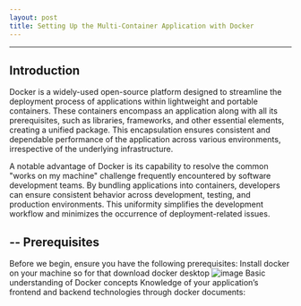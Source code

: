 ```yaml
---
layout: post
title: Setting Up the Multi-Container Application with Docker
---
```

---
Introduction
---
Docker is a widely-used open-source platform designed to streamline the deployment process of applications within lightweight and portable containers. These containers encompass an application along with all its prerequisites, such as libraries, frameworks, and other essential elements, creating a unified package. This encapsulation ensures consistent and dependable performance of the application across various environments, irrespective of the underlying infrastructure.

A notable advantage of Docker is its capability to resolve the common "works on my machine" challenge frequently encountered by software development teams. By bundling applications into containers, developers can ensure consistent behavior across development, testing, and production environments. This uniformity simplifies the development workflow and minimizes the occurrence of deployment-related issues.

--
Prerequisites
--
Before we begin, ensure you have the following prerequisites:
  Install docker on your machine so for that download docker desktop
  ![image](https://github.com/pujamavadhiya/pujamavadhiya.github.io/assets/122553122/b9fd9e60-3623-42c0-bda0-5485ac816014)
  Basic understanding of Docker concepts
  Knowledge of your application’s frontend and backend technologies through docker documents:
  
